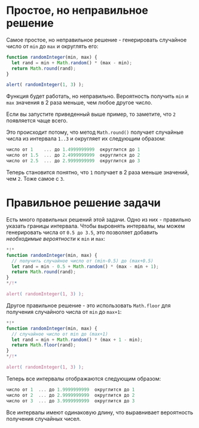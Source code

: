# Простое, но неправильное решение

Самое простое, но неправильное решение - генерировать случайное число от `min` до `max` и округлять его:

```js run
function randomInteger(min, max) {
  let rand = min + Math.random() * (max - min); 
  return Math.round(rand);
}

alert( randomInteger(1, 3) );
```

Функция будет работать, но неправильно. Вероятность получить `min` и `max` значения в 2 раза меньше, чем любое другое число.

Если вы запустите приведенный выше пример, то заметите, что `2` появляется чаще всего.

Это происходит потому, что метод `Math.round()` получает случайные числа из интервала `1..3` и округляет их следующим образом:

```js no-beautify
число от 1    ... до 1.4999999999  округлится до 1
число от 1.5  ... до 2.4999999999  округлится до 2
число от 2.5  ... до 2.9999999999  округлится до 3
```

Теперь становится понятно, что `1` получает в 2 раза меньше значений, чем `2`. Тоже самое с `3`.

# Правильное решение задачи

Есть много правильных решений этой задачи. Одно из них - правильно указать границы интервала. Чтобы выровнять интервалы, мы можем генерировать числа от `0.5 до 3.5`, это позволяет добавить *необходимые вероятности* к `min` и `max`:

```js run
*!*
function randomInteger(min, max) {
  // получить случайное число от (min-0.5) до (max+0.5)
  let rand = min - 0.5 + Math.random() * (max - min + 1);
  return Math.round(rand);
}
*/!*

alert( randomInteger(1, 3) );
```

Другое правильное решение - это использовать `Math.floor` для получения случайного числа от `min` до `max+1`:

```js run
*!*
function randomInteger(min, max) {
  // случайное число от min до (max+1)
  let rand = min + Math.random() * (max + 1 - min);
  return Math.floor(rand);
}
*/!*

alert( randomInteger(1, 3) );
```

Теперь все интервалы отображаются следующим образом:

```js no-beautify
число от 1  ... до 1.9999999999  округлится до 1
число от 2  ... до 2.9999999999  округлится до 2
число от 3  ... до 3.9999999999  округлится до 3
```

Все интервалы имеют одинаковую длину, что выравнивает вероятность получения случайных чисел.
